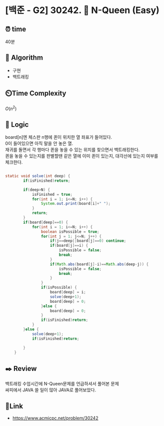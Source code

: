 # [백준 - G2] 30242. 🧩 N-Queen (Easy)

## ⏰ **time**

40분

## :pushpin: **Algorithm**

- 구현
- 백트래킹

## ⏲️**Time Complexity**

$O(n^2)$

## :round_pushpin: **Logic**

board[n]엔 체스판 n행에 퀸이 위치한 열 좌표가 들어있다.  
0이 들어있으면 아직 말을 안 놓은 열.  
재귀를 돌면서 각 행마다 퀸을 놓을 수 있는 위치를 찾으면서 백트래킹한다.  
퀸을 놓을 수 있는지를 판별할땐 같은 열에 이미 퀸이 있는지, 대각선에 있는지 여부를 체크한다.

```java

static void solve(int deep) {
		if(isFinished)return;

		if(deep>N) {
			isFinished = true;
			for(int i = 1; i<=N; i++) {
				System.out.print(board[i]+" ");
			}
			return;
		}
		if(board[deep]==0) {
			for(int i = 1; i<=N; i++) {
				boolean isPossible = true;
				for(int j = 1; j<=N; j++) {
					if(j==deep||board[j]==0) continue;
					if(board[j]==i) {
						isPossible = false;
						break;
					}
					if(Math.abs(board[j]-i)==Math.abs(deep-j)) {
						isPossible = false;
						break;
					}
				}
				if(isPossible) {
					board[deep] = i;
					solve(deep+1);
					board[deep] = 0;
				}else {
					board[deep] = 0;
				}
				if(isFinished)return;
			}
		}else {
			solve(deep+1);
			if(isFinished)return;

		}
	}
```

## :black_nib: **Review**

백트래킹 수업시간에 N-Queen문제를 언급하셔서 풀어본 문제  
싸피에서 JAVA 쓸 일이 많아 JAVA로 풀어보았다.

## 📡**Link**

- https://www.acmicpc.net/problem/30242
